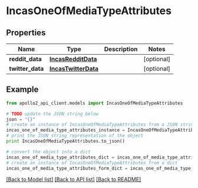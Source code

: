 # IncasOneOfMediaTypeAttributes


## Properties
Name | Type | Description | Notes
------------ | ------------- | ------------- | -------------
**reddit_data** | [**IncasRedditData**](IncasRedditData.md) |  | [optional] 
**twitter_data** | [**IncasTwitterData**](IncasTwitterData.md) |  | [optional] 

## Example

```python
from apollo2_api_client.models import IncasOneOfMediaTypeAttributes

# TODO update the JSON string below
json = "{}"
# create an instance of IncasOneOfMediaTypeAttributes from a JSON string
incas_one_of_media_type_attributes_instance = IncasOneOfMediaTypeAttributes.from_json(json)
# print the JSON string representation of the object
print IncasOneOfMediaTypeAttributes.to_json()

# convert the object into a dict
incas_one_of_media_type_attributes_dict = incas_one_of_media_type_attributes_instance.to_dict()
# create an instance of IncasOneOfMediaTypeAttributes from a dict
incas_one_of_media_type_attributes_form_dict = incas_one_of_media_type_attributes.from_dict(incas_one_of_media_type_attributes_dict)
```
[[Back to Model list]](../README.md#documentation-for-models) [[Back to API list]](../README.md#documentation-for-api-endpoints) [[Back to README]](../README.md)



